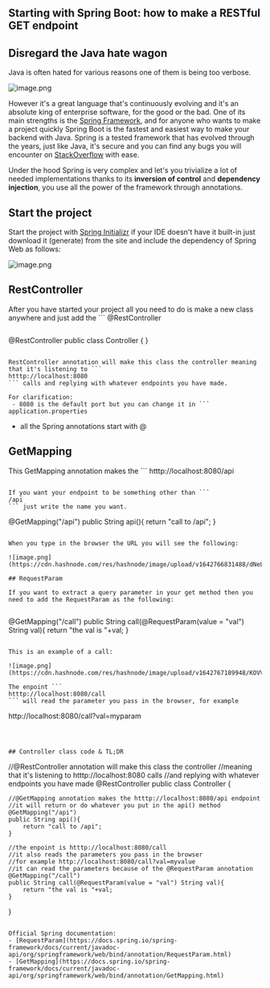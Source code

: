 ## Starting with Spring Boot: how to make a RESTful GET endpoint

## Disregard the Java hate wagon
Java is often hated for various reasons one of them is being too verbose.

![image.png](https://cdn.hashnode.com/res/hashnode/image/upload/v1642725472805/kasGXhAxt.png)

However it's a great language that's continuously evolving and it's an absolute king of enterprise software, for the good or the bad. One of its main strengths is the [Spring Framework](https://spring.io/), and for anyone who wants to make a project quickly Spring Boot is the fastest and easiest way to make your backend with Java. Spring is a tested framework that has evolved through the years, just like Java, it's secure and you can find any bugs you will encounter on [StackOverflow](https://stackoverflow.com/questions/tagged/spring-boot) with ease.

Under the hood Spring is very complex and let's you trivialize a lot of needed implementations thanks to its **inversion of control** and **dependency injection**, you use all the power of the framework through annotations. 

## Start the project
Start the project with [Spring Initializr](https://start.spring.io/) if your IDE doesn't have it built-in just download it (generate) from the site and include the dependency of Spring Web as follows:

![image.png](https://cdn.hashnode.com/res/hashnode/image/upload/v1642726188752/Y7vagEKRk.png)

## RestController


After you have started your project all you need to do is make a new class anywhere and just add the ```
@RestController
```  this will instantly tell Sping that this class will have RESTful endpoints:

```
@RestController
public class Controller {
}
``` 

RestController annotation will make this class the controller meaning that it's listening to ```
htttp://localhost:8080
``` calls and replying with whatever endpoints you have made.

For clarification: 
 - 8080 is the default port but you can change it in ```
application.properties
```
 - all the Spring annotations start with @

## GetMapping

This GetMapping annotation makes the ```
htttp://localhost:8080/api
``` endpoint, after the call it will return or do whatever you put in the api() method. The name of the method is irrelevant, and it can also be void. 

If you want your endpoint to be something other than ```
/api
``` just write the name you want.

``` 
@GetMapping("/api")
public String api(){
    return "call to /api";
}
``` 

When you type in the browser the URL you will see the following:

![image.png](https://cdn.hashnode.com/res/hashnode/image/upload/v1642766831488/dNeLtWDhsX.png)

## RequestParam

If you want to extract a query parameter in your get method then you need to add the RequestParam as the following:


```
@GetMapping("/call")
public String call(@RequestParam(value = "val") String val){
    return "the val is "+val;
}
``` 

This is an example of a call:

![image.png](https://cdn.hashnode.com/res/hashnode/image/upload/v1642767189948/KOVVqdiNc.png)

The enpoint ```
htttp://localhost:8080/call
``` will read the parameter you pass in the browser, for example
```
http://localhost:8080/call?val=myparam
```



## Controller class code & TL;DR

```
//@RestController annotation will make this class the controller
//meaning that it's listening to htttp://localhost:8080 calls
//and replying with whatever endpoints you have made
@RestController
public class Controller {

    //@GetMapping annotation makes the htttp://localhost:8080/api endpoint
    //it will return or do whatever you put in the api() method
    @GetMapping("/api")
    public String api(){
        return "call to /api";
    }

    //the enpoint is htttp://localhost:8080/call
    //it also reads the parameters you pass in the browser
    //for example http://localhost:8080/call?val=myvalue
    //it can read the parameters because of the @RequestParam annotation
    @GetMapping("/call")
    public String call(@RequestParam(value = "val") String val){
        return "the val is "+val;
    }

}
``` 

Official Spring documentation:
- [RequestParam](https://docs.spring.io/spring-framework/docs/current/javadoc-api/org/springframework/web/bind/annotation/RequestParam.html)
- [GetMapping](https://docs.spring.io/spring-framework/docs/current/javadoc-api/org/springframework/web/bind/annotation/GetMapping.html)






